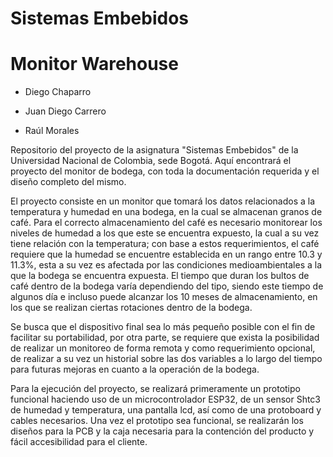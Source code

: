 # Sistemas Embebidos
# Monitor Warehouse

* Diego Chaparro

* Juan Diego Carrero

* Raúl Morales

Repositorio del proyecto de la asignatura "Sistemas Embebidos" de la Universidad Nacional de Colombia, sede Bogotá. Aquí encontrará el proyecto del monitor de bodega, con toda la documentación requerida y el diseño completo del mismo.

El proyecto consiste en un monitor que tomará los datos relacionados a la temperatura y humedad en una bodega, en la cual se almacenan granos de café. Para el correcto almacenamiento del café es necesario monitorear los niveles de humedad a los que este se encuentra expuesto, la cual a su vez tiene relación con la temperatura; con base a estos requerimientos, el café requiere que la humedad se encuentre establecida en un rango entre 10.3 y 11.3%, esta a su vez es afectada por las condiciones medioambientales a la que la bodega se encuentra expuesta. El tiempo que duran los bultos de café dentro de la bodega varía dependiendo del tipo, siendo este tiempo de algunos día e incluso puede alcanzar los 10 meses de almacenamiento, en los que se realizan ciertas rotaciones dentro de la bodega.

Se busca que el dispositivo final sea lo más pequeño posible con el fin de facilitar su portabilidad, por otra parte, se requiere que exista la posibilidad de realizar un monitoreo de forma remota y como requerimiento opcional, de realizar a su vez un historial sobre las dos variables a lo largo del tiempo para futuras mejoras en cuanto a la operación de la bodega.

Para la ejecución del proyecto, se realizará primeramente un prototipo funcional haciendo uso de un microcontrolador ESP32, de un sensor Shtc3 de humedad y temperatura, una pantalla lcd, así como de una protoboard y cables necesarios. Una vez el prototipo sea funcional, se realizarán los diseños para la PCB y la caja necesaria para la contención del producto y fácil accesibilidad para el cliente.
